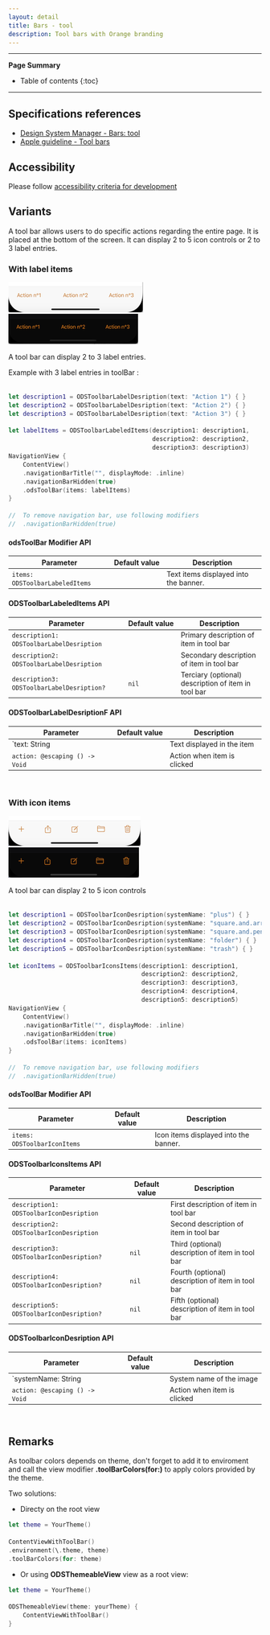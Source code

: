 ```yaml
---
layout: detail
title: Bars - tool
description: Tool bars with Orange branding
---
```


---

**Page Summary**

* Table of contents
{:toc}

---

## Specifications references

- [Design System Manager - Bars: tool](https://system.design.orange.com/0c1af118d/p/06c413-bars-tool/b/951e5c)
- [Apple guideline - Tool bars](https://developer.apple.com/design/human-interface-guidelines/ios/bars/toolbars/)

## Accessibility

Please follow [accessibility criteria for development](https://a11y-guidelines.orange.com/en/mobile/ios/)

## Variants

A tool bar allows users to do specific actions regarding the entire page. It is placed at the bottom of the screen. It can display 2 to 5 icon controls or 2 to 3 label entries.

### With label items

![tool bar labels light](images/bars_tool_labels_light.png) ![tool bar labels dark](images/bars_tool_labels_dark.png)

A tool bar can display 2 to 3 label entries.

Example with 3 label entries in toolBar :

```swift

let description1 = ODSToolbarLabelDesription(text: "Action 1") { }
let description2 = ODSToolbarLabelDesription(text: "Action 2") { }
let description3 = ODSToolbarLabelDesription(text: "Action 3") { }

let labelItems = ODSToolbarLabeledItems(description1: description1,
                                        description2: description2,
                                        description3: description3)
NavigationView {
    ContentView()
    .navigationBarTitle("", displayMode: .inline)
    .navigationBarHidden(true)
    .odsToolBar(items: labelItems)
}

//  To remove navigation bar, use following modifiers
//  .navigationBarHidden(true)

```

#### odsToolBar Modifier API

| Parameter                       | Default&nbsp;value | Description                           |
|---------------------------------|--------------------|---------------------------------------|
| `items: ODSToolbarLabeledItems` |                    | Text items displayed into the banner. |


#### ODSToolbarLabeledItems API

| Parameter                                 | Default&nbsp;value | Description                                         |
|-------------------------------------------|--------------------|---------------------------------------------------- |
| `description1: ODSToolbarLabelDesription` |                    | Primary description of item in tool bar             |
| `description2: ODSToolbarLabelDesription` |                    | Secondary description of item in tool bar           |
| `description3: ODSToolbarLabelDesription?`| `nil`              | Terciary (optional) description of item in tool bar |

#### ODSToolbarLabelDesriptionF API

| Parameter                      | Default&nbsp;value | Description                 |
|--------------------------------|--------------------|-----------------------------|
| `text: String                  |                    | Text displayed in the item  |
| `action: @escaping () -> Void` |                    | Action when item is clicked |
<BR>

### With icon items

![tool bar icons light](images/bars_tool_icons_light.png) ![tool bar icons dark](images/bars_tool_icons_dark.png)

A tool bar can display 2 to 5 icon controls
```swift

let description1 = ODSToolbarIconDesription(systemName: "plus") { }
let description2 = ODSToolbarIconDesription(systemName: "square.and.arrow.up") { }
let description3 = ODSToolbarIconDesription(systemName: "square.and.pencil") { }
let description4 = ODSToolbarIconDesription(systemName: "folder") { }
let description5 = ODSToolbarIconDesription(systemName: "trash") { }

let iconItems = ODSToolbarIconsItems(description1: description1,
                                     description2: description2,
                                     description3: description3,
                                     description4: description4,
                                     description5: description5)
NavigationView {
    ContentView()
    .navigationBarTitle("", displayMode: .inline)
    .navigationBarHidden(true)
    .odsToolBar(items: iconItems)
}

//  To remove navigation bar, use following modifiers
//  .navigationBarHidden(true)

```

#### odsToolBar Modifier API

| Parameter                    | Default value  | Description                           |
|------------------------------|----------------|---------------------------------------|
| `items: ODSToolbarIconItems` |                | Icon items displayed into the banner. |


#### ODSToolbarIconsItems API

| Parameter                                | Default value | Description                                        |
|------------------------------------------|---------------|----------------------------------------------------|
| `description1: ODSToolbarIconDesription` |               | First description of item in tool bar              |
| `description2: ODSToolbarIconDesription` |               | Second description of item in tool bar             |
| `description3: ODSToolbarIconDesription?`| `nil`         | Third (optional) description of item in tool bar   |
| `description4: ODSToolbarIconDesription?`| `nil`         | Fourth (optional) description of item in tool bar  |
| `description5: ODSToolbarIconDesription?`| `nil`         | Fifth (optional)  description  of item in tool bar |


#### ODSToolbarIconDesription API

| Parameter                      | Default value | Description                 |
|--------------------------------|---------------|-----------------------------|
| `systemName: String            |               | System name of the image    |
| `action: @escaping () -> Void` |               | Action when item is clicked |
<BR>


## Remarks
 
As toolbar colors depends on theme, don't forget to add it to enviroment and call the view modifier __.toolBarColors(for:)__ to apply colors provided by the theme.

Two solutions:

- Directy on the root view

```swift
let theme = YourTheme()

ContentViewWithToolBar()
.environment(\.theme, theme)
.toolBarColors(for: theme) 
```

- Or using __ODSThemeableView__ view as a root view:

```swift
let theme = YourTheme()

ODSThemeableView(theme: yourTheme) {
    ContentViewWithToolBar()
}
```
